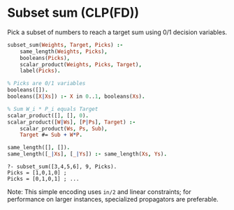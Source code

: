 # Subset sum (CLP(FD))

Pick a subset of numbers to reach a target sum using 0/1 decision variables.

```prolog
subset_sum(Weights, Target, Picks) :-
    same_length(Weights, Picks),
    booleans(Picks),
    scalar_product(Weights, Picks, Target),
    label(Picks).

% Picks are 0/1 variables
booleans([]).
booleans([X|Xs]) :- X in 0..1, booleans(Xs).

% Sum W_i * P_i equals Target
scalar_product([], [], 0).
scalar_product([W|Ws], [P|Ps], Target) :-
    scalar_product(Ws, Ps, Sub),
    Target #= Sub + W*P.

same_length([], []).
same_length([_|Xs], [_|Ys]) :- same_length(Xs, Ys).
```

```text
?- subset_sum([3,4,5,6], 9, Picks).
Picks = [1,0,1,0] ;
Picks = [0,1,0,1] ; ...
```

Note: This simple encoding uses `in/2` and linear constraints; for performance on larger instances, specialized propagators are preferable.
